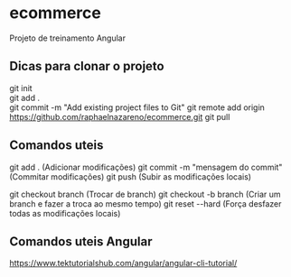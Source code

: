 # ecommerce

Projeto de treinamento Angular


Dicas para clonar o projeto
------------------------------------------------------------------------
git init <br>
git add . <br>
git commit -m "Add existing project files to Git"
git remote add origin https://github.com/raphaelnazareno/ecommerce.git
git pull

Comandos uteis
------------------------------------------------------------------------

git add . (Adicionar modificações)
git commit -m "mensagem do commit" (Commitar modificações)
git push (Subir as modificações locais)

git checkout branch (Trocar de branch)
git checkout -b branch (Criar um branch e fazer a troca ao mesmo tempo)
git reset --hard (Força desfazer todas as modificações locais)

Comandos uteis Angular
------------------------------------------------------------------------
https://www.tektutorialshub.com/angular/angular-cli-tutorial/
